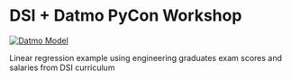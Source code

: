 # DSI + Datmo PyCon Workshop

[![Datmo Model](https://datmo.io/anands/dsi-datmo-pycon-workshop/badge.svg)](https://datmo.io/anands/dsi-datmo-pycon-workshop)


Linear regression example using engineering graduates exam scores and salaries from DSI curriculum 
